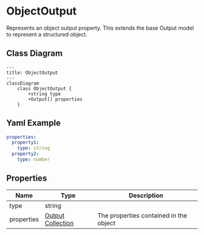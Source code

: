 # ObjectOutput

Represents an object output property.
This extends the base Output model to represent a structured object.

## Class Diagram

```mermaid
---
title: ObjectOutput
---
classDiagram
    class ObjectOutput {
        +string type
        +Output[] properties
    }
```



## Yaml Example
```yaml
properties:
  property1:
    type: string
  property2:
    type: number

```




## Properties

| Name | Type | Description |
| ---- | ---- | ----------- |
| type | string |   |
| properties | [Output Collection](Output.md) | The properties contained in the object  |



